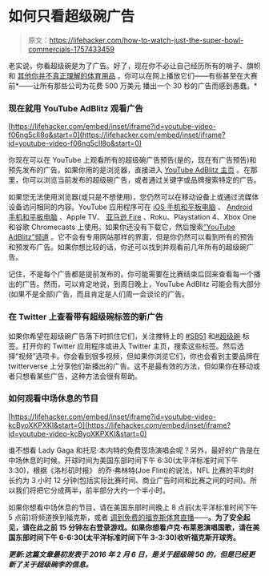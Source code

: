 # 如何只看超级碗广告

> 原文：<https://lifehacker.com/how-to-watch-just-the-super-bowl-commercials-1757433459>

老实说，你看超级碗是为了广告。好了，现在你不必让自己经历所有的哨子、旗帜和 [其他你并不真正理解的体育用品](https://lifehacker.com/how-to-fake-your-way-through-super-bowl-li-without-know-1791893003) 。你可以在网上播放它们——有些甚至在大赛前*——让所有那些公司为花费 500 万美元 播出一个 30 秒的广告而感到愚蠢。* 



### **现在就用 YouTube AdBlitz 观看广告**

 [https://lifehacker.com/embed/inset/iframe?id=youtube-video-f06ng5cII8o&start=0](https://lifehacker.com/embed/inset/iframe?id=youtube-video-f06ng5cII8o&start=0) 

你现在可以在 YouTube 上观看所有的超级碗广告预告(是的，现在有广告预告)和预先发布的广告。如果你用的是浏览器，直接进入 [YouTube AdBlitz 主页](https://adblitz.withyoutube.com/#!/teasers) 。在那里，你可以浏览当前发布的超级碗广告，或者通过关键字或品牌搜索特定的广告。

如果您无法使用浏览器(或只是不想使用)，您仍然可以在移动设备上或通过流媒体设备访问相同的内容。YouTube 应用程序可在 [iOS 手机和平板电脑](https://itunes.apple.com/us/app/youtube/id544007664?mt=8) 、 [Android 手机和平板电脑](https://play.google.com/store/apps/details?id=com.google.android.youtube&hl=en) 、Apple TV、 [亚马逊 Fire](http://www.amazon.com/youtube-com-YouTube/dp/B00I0GS2SS?asc_campaign=InlineText&asc_refurl=https://lifehacker.com/how-to-watch-just-the-super-bowl-commercials-1757433459&asc_source=&tag=kinjalifehackerlink-20) 、Roku、Playstation 4、Xbox One 和谷歌 Chromecasts 上使用。如果你还没有下载它，然后搜索[“YouTube AdBlitz”频道](https://www.youtube.com/user/adblitz) 。它不会有专用网站那样的界面，但是你仍然可以看到所有的预告和预发布广告。如果你想比较的话，你还可以找到并观看前几年所有的超级碗广告。

记住，不是每个广告都是提前发布的。你可能需要在比赛结束后回来查看每一个播出的广告。然而，可以肯定地说，到周日晚上，YouTube AdBlitz 可能会有大部分(如果不是全部)广告，而且肯定是人们周一会谈论的广告。

### **在 Twitter 上查看带有超级碗标签的新广告**

如果你希望在超级碗广告落下时抓住它们，关注推特上的 [#SB51](https://twitter.com/hashtag/sb50) 和[#超级碗](https://twitter.com/hashtag/superbowl) 标签。打开你的 Twitter 应用程序或进入 Twitter 主页，搜索这些标签。然后选择“视频”选项卡。你会看到很多视频，但如果你浏览它们，你也会看到主要品牌在 twitterverse 上分享他们新播出的广告。这不是最有效的方法，但如果你在移动或者只想看某些广告，这种方法会很有帮助。

### **如何观看中场休息的节目**

 [https://lifehacker.com/embed/inset/iframe?id=youtube-video-kcByoXKPXKI&start=0](https://lifehacker.com/embed/inset/iframe?id=youtube-video-kcByoXKPXKI&start=0) 

谁不想看 Lady Gaga 和托尼·本内特的免费现场演唱会呢？另外，最好的广告是在中场休息的时候。开球时间为美国东部时间下午 6:30(太平洋标准时间下午 3:30)，根据《洛杉矶时报》 的乔·弗林特(Joe Flint)的说法，NFL 比赛的平均时长约为 3 小时 12 分钟(包括实际比赛时间、商业广告时间和比赛之间的时间)。所以我们将把它分成两半，前半部分大约一个半小时。

如果你想看中场休息的节目，请在美国东部时间晚上 8 点前(太平洋标准时间下午 5 点前)将频道换到福克斯，或者 [调到免费的福克斯体育直播](https://lifehacker.com/how-to-live-stream-super-bowl-51-on-any-device-even-if-1791835959)——[](http://lifehacker.com/catch-up-on-the-super-bowl-during-half-time-and-still-m-1757205890)**。为了安全起见，请在此之前 15 分钟左右登录游戏。如果你想看卢克·布莱恩演唱国歌，请在美国东部时间下午 6-6:30(太平洋标准时间下午 3-3:30)收听福克斯开球秀。**

***更新:这篇文章最初发表于 2016 年 2 月 6 日，是关于超级碗 50 的，但是已经更新了关于超级碗李的信息。***